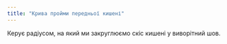 ```yaml
---
title: "Крива пройми передньої кишені"
---
```


Керує радіусом, на який ми закруглюємо скіс кишені у виворітний шов.




